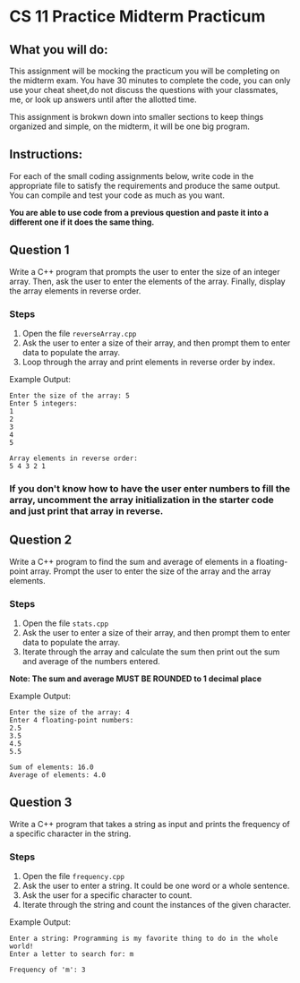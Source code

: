 # CS 11 Practice Midterm Practicum

## What you will do:
This assignment will be mocking the practicum you will be completing on the midterm exam. You have 30 minutes to complete the code, you can only use your cheat sheet,do not discuss the questions with your classmates, me, or look up answers until after the allotted time.

This assignment is brokwn down into smaller sections to keep things organized and simple, on the midterm, it will be one big program.

## Instructions:
For each of the small coding assignments below, write code in the appropriate file to satisfy the requirements and produce the same output. You can compile and test your code as much as you want.

**You are able to use code from a previous question and paste it into a different one if it does the same thing.**

## Question 1
Write a C++ program that prompts the user to enter the size of an integer array. Then, ask the user to enter the elements of the array. Finally, display the array elements in reverse order.

### Steps
1. Open the file ```reverseArray.cpp```
2. Ask the user to enter a size of their array, and then prompt them to enter data to populate the array.
3. Loop through the array and print elements in reverse order by index.

Example Output:
```
Enter the size of the array: 5
Enter 5 integers:
1
2
3
4
5

Array elements in reverse order:
5 4 3 2 1
```

### If you don't know how to have the user enter numbers to fill the array, uncomment the array initialization in the starter code and just print that array in reverse.

## Question 2
Write a C++ program to find the sum and average of elements in a floating-point array. Prompt the user to enter the size of the array and the array elements.

### Steps
1. Open the file ```stats.cpp```
2. Ask the user to enter a size of their array, and then prompt them to enter data to populate the array.
3. Iterate through the array and calculate the sum then print out the sum and average of the numbers entered.

**Note: The sum and average MUST BE ROUNDED to 1 decimal place**

Example Output:
```
Enter the size of the array: 4
Enter 4 floating-point numbers:
2.5
3.5
4.5
5.5

Sum of elements: 16.0
Average of elements: 4.0
```

## Question 3
Write a C++ program that takes a string as input and prints the frequency of a specific character in the string.

### Steps
1. Open the file ```frequency.cpp```
2. Ask the user to enter a string. It could be one word or a whole sentence.
3. Ask the user for a specific character to count.
3. Iterate through the string and count the instances of the given character.

Example Output:
```
Enter a string: Programming is my favorite thing to do in the whole world!
Enter a letter to search for: m

Frequency of 'm': 3
```

